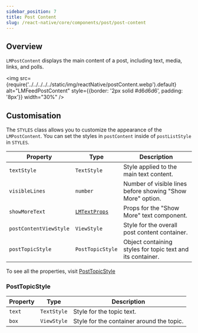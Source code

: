 ```yaml
---
sidebar_position: 7
title: Post Content
slug: /react-native/core/components/post/post-content
---
```


## Overview

`LMPostContent` displays the main content of a post, including text, media, links, and polls.

<img
src={require('../../../../../static/img/reactNative/postContent.webp').default}
alt="LMFeedPostContent"
style={{border: '2px solid #d6d6d6', padding: '8px'}}
width="30%"
/>

## Customisation

The `STYLES` class allows you to customize the appearance of the `LMPostContent`. You can set the styles in `postContent` inside of `postListStyle` in `STYLES`.

| Property               | Type                                                | Description                                                |
| ---------------------- | --------------------------------------------------- | ---------------------------------------------------------- |
| `textStyle`            | `TextStyle`                                         | Style applied to the main text content.                    |
| `visibleLines`         | `number`                                            | Number of visible lines before showing "Show More" option. |
| `showMoreText`         | [`LMTextProps`](../Fundamentals/LMFeedText.md)      | Props for the "Show More" text component.                  |
| `postContentViewStyle` | `ViewStyle`                                         | Style for the overall post content container.              |
| `postTopicStyle`       | `PostTopicStyle` | Object containing styles for topic text and its container. |

To see all the properties, visit [PostTopicStyle](https://github.com/LikeMindsCommunity/likeminds-feed-reactnative/blob/main/likeminds-feed-reactnative-integration/lmFeedProvider/types.ts)

### PostTopicStyle

| Property | Type        | Description                               |
| -------- | ----------- | ----------------------------------------- |
| `text`   | `TextStyle` | Style for the topic text.                 |
| `box`    | `ViewStyle` | Style for the container around the topic. |
